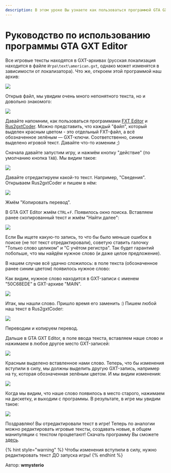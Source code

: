 ```yaml
---
description: В этом уроке Вы узнаете как пользоваться программой GTA GXT Editor.
---
```


# Руководство по использованию программы GTA GXT Editor

Все игровые тексты находятся в GXT-архивах (русская локализация находится в файле `Игра\text\american.gxt`, однако может изменятся в зависимости от локализатора). Что же, откроем этой программой наш архив:

![](https://github.com/wmysterio/scm-scripting-lessons/raw/resources/\_pu/0/66013184.png)

Открыв файл, мы увидим очень много непонятного текста, но и довольно знакомого:

![](https://github.com/wmysterio/scm-scripting-lessons/raw/resources/\_pu/0/68407647.png)

Давайте напомним, как пользоваться программами [FXT Editor](000400.md) и [Rus2gxtCoder](000300.md). Можно представить, что каждый "файл", который выделен красным цветом - это отдельный FXT-файл, а всё обозначенное зелёным — GXT-ключи. Соответственно, синим выделено игровой текст. Давайте что-то изменим ;)

Сначала давайте запустим игру, и нажмём кнопку "действие" (по умолчанию кнопка `TAB`). Мы видим такое:

![](https://github.com/wmysterio/scm-scripting-lessons/raw/resources/\_pu/0/18119163.png)

Давайте отредактируем какой-то текст. Например, "Сведения". Открываем Rus2gxtCoder и пишем в нём:

![](https://github.com/wmysterio/scm-scripting-lessons/raw/resources/\_pu/0/57328263.png)

Жмём "Копировать перевод".

В GTA GXT Editor жмём `CTRL`+`F`. Появилось окно поиска. Вставляем ранее скопированный текст и жмём "Найти далее":

![](https://github.com/wmysterio/scm-scripting-lessons/raw/resources/\_pu/0/64550866.png)

Если Вы ищете какую-то запись, то что бы было меньше ошибок в поиске (не тот текст отредактировали), советую ставить галочку "Только слово целиком" и "С учётом регистра". Так будет гарантий побольше, что мы найдём нужное слово (и даже целое предложение).

В нашем случае всё удачно сложилось: в поле текста (обозначенное ранее синим цветом) появилось нужное слово:

Как видим, нужное слово находится в GXT-записи с именем "50C68EDE" в GXT-архиве "MAIN".

![](https://github.com/wmysterio/scm-scripting-lessons/raw/resources/\_pu/0/72797087.png)

Итак, мы нашли слово. Пришло время его заменить :) Пишем любой наш текст в Rus2gxtCoder:

![](https://github.com/wmysterio/scm-scripting-lessons/raw/resources/\_pu/0/64259586.png)

Переводим и копируем перевод.

Дальше в GTA GXT Editor, в поле ввода текста, вставляем наше слово и нажимаем в любое другое место GXT-записей:

![](https://github.com/wmysterio/scm-scripting-lessons/raw/resources/\_pu/0/31742064.png)

Красным выделено вставленное нами слово. Теперь, что бы изменения вступили в силу, мы должны выделить другую GXT-запись, например на ту, которая обозначенная зелёным цветом. И мы видим изменения:

![](https://github.com/wmysterio/scm-scripting-lessons/raw/resources/\_pu/0/25508084.png)

Когда мы видим, что наше слово появилось в место старого, нажимаем на дискетку, и выходим с программы. В результате, в игре мы увидим такое:

![](https://github.com/wmysterio/scm-scripting-lessons/raw/resources/\_pu/0/56238763.png)

Поздравляю! Вы отредактировали текст в игре! Теперь по аналогии можно редактировать игровые тексты, создавать новые, в общем манипуляции с текстом процветают! Скачать программу Вы сможете [здесь](https://github.com/wmysterio/scm-scripting-lessons/raw/resources/\_ld/0/48\_71\_48\_GTASA\_GXT.rar).

{% hint style="warning" %}
Чтобы изменения вступили в силу, нужно редактировать текст ДО запуска игры!
{% endhint %}



Автор: **wmysterio**
